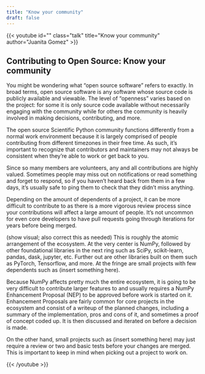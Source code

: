 ```yaml
---
title: "Know your community"
draft: false
---
```


{{< youtube id="" class="talk" title="Know your community" author="Juanita Gomez" >}}

## Contributing to Open Source: Know your community

You might be wondering what “open source software” refers to exactly. In broad terms, open source software is any software whose source code is publicly available and viewable. The level of “openness” varies based on the project: for some it is only source code available without necessarily engaging with the community while for others the community is heavily involved in making decisions, contributing, and more.

The open source Scientific Python  community functions differently from a normal work environment because it is largely comprised of people contributing from different timezones in their free time. As such, it’s important to recognize that contributors and maintainers may not always be consistent when they’re able to work or get back to you.

Since so many members are volunteers, any and all contributions are highly valued. Sometimes people may miss out on notifications or read something and forget to respond, so if you haven’t heard back from them in a few days, it’s usually safe to ping them to check that they didn’t miss anything.

Depending on the amount of dependents of a project, it can be more difficult to contribute to as there is a more vigorous review process since your contributions will affect a large amount of people. It’s not uncommon for even core developers to have pull requests going through iterations for years before being merged.

(show visual; also correct this as needed) This is roughly the atomic arrangement of the ecosystem. At the very center is NumPy, followed by other foundational libraries in the next ring such as SciPy, scikit-learn, pandas, dask, jupyter, etc. Further out are other libraries built on them such as PyTorch, Tensorflow, and more. At the fringe are small projects with few dependents such as (insert something here).

Because NumPy affects pretty much the entire ecosystem, it is going to be very difficult to contribute larger features to and usually requires a NumPy Enhancement Proposal (NEP) to be approved before work is started on it. Enhancement Proposals are fairly common for core projects in the ecosystem and consist of a writeup of the planned changes, including a summary of the implementation, pros and cons of it, and sometimes a proof of concept coded up. It is then discussed and iterated on before a decision is made.

On the other hand, small projects such as (insert something here) may just require a review or two and basic tests before your changes are merged. This is important to keep in mind when picking out a project to work on.

{{< /youtube >}}
